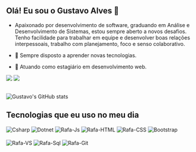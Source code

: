  ## Olá! Eu sou o Gustavo Alves 👋

- Apaixonado por desenvolvimento de software, graduando em Análise e Desenvolvimento de Sistemas, estou sempre aberto a novos desafios. Tenho facilidade para trabalhar em equipe e desenvolver boas relações interpessoais, trabalho com planejamento, foco e senso colaborativo.

- 🌱 Sempre disposto a aprender novas tecnologias.
- 💼 Atuando como estagiário em desenvolvimento web.

<div>   
   <a href = "mailto:gugaalves92@hotmail.com"><img src="https://img.shields.io/badge/-Email-%23333?style=for-the-badge&logo=gmail&logoColor=white" target="_blank"></a> 
   <a href = "https://www.linkedin.com/in/gustavo-oliveira-310bb41b7/"><img src="https://img.shields.io/badge/-LinkedIn-%230077B5?style=for-the-badge&logo=linkedin&logoColor=white" target="_blank"></a> 
</div>
<br/>

![Gustavo's GitHub stats](https://github-readme-stats.vercel.app/api?username=GuruDevOp7884&show_icons=true&theme=radical)

## Tecnologias que eu uso no meu dia
<div>      
   <img align="center" alt="Csharp" src="https://img.shields.io/badge/C%23-239120?style=for-the-badge&logo=c-sharp&logoColor=white" />
   <img align="center" alt="Dotnet" src="https://img.shields.io/badge/.NET-5C2D91?style=for-the-badge&logo=.net&logoColor=white" />
   <img align="center" alt="Rafa-Js" src="https://img.shields.io/badge/JavaScript-F7DF1E?style=for-the-badge&logo=javascript&logoColor=black">  
   <img align="center" alt="Rafa-HTML" src="https://img.shields.io/badge/HTML5-E34F26?style=for-the-badge&logo=html5&logoColor=white">
   <img align="center" alt="Rafa-CSS" src="https://img.shields.io/badge/CSS3-1572B6?style=for-the-badge&logo=css3&logoColor=white">
   <img align="center" alt="Bootstrap" src="https://img.shields.io/badge/Bootstrap-563D7C?style=for-the-badge&logo=bootstrap&logoColor=white" />
</div><br/>
<div> 
   <img align="center" alt="Rafa-VS" src="https://img.shields.io/badge/Visual_Studio-5C2D91?style=for-the-badge&logo=visual%20studio&logoColor=white">
   <img align="center" alt="Rafa-Sql" src="https://img.shields.io/badge/Microsoft_SQL_Server-CC2927?style=for-the-badge&logo=microsoft-sql-server&logoColor=white">
   <img align="center" alt="Rafa-Git" src="https://img.shields.io/badge/GIT-E44C30?style=for-the-badge&logo=git&logoColor=white">
</div><br/>








